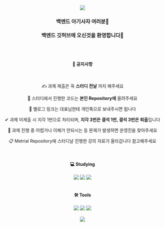 <div align="center">
<img src="https://capsule-render.vercel.app/api?type=Waving&color=F4D47B&height=200&section=header&text=백엔드%20아기사자%20깃허브🦁&fontSize=50&animation=blinking&fontColor=FD866E&fontAlignY=40" />
<h3>백엔드 아기사자 여러분🦁 <br><br>
백엔드 깃허브에 오신것을 환영합니다👋</h3>

<br><br>
<h4>📝 공지사항</h4>
<br>
<p>✍ 과제 제출은 꼭 <b>스터디 전날</b> 까지 해주세요</p>
<p>👩‍ 스터디에서 진행한 코드는 <b>본인 Repository에</b> 올려주세요 </p>
<p>📱 벨로그 링크는 대표님한테 개인톡으로 보내주시면 됩니다</p>
<p>✔ 과제 미제출 시 지각 1번으로 처리되며, <b>지각 3번은 결석 1번, 결석 3번은 퇴출</b>입니다</p>
<p>🙋‍ 과제 진행 중 어렵거나 이해가 안되시는 등 문제가 발생하면 운영진을 찾아주세요</p>
<p>📋 Metrial Repository에 스터디날 진행한 강의 자료가 올라갑니다 참고해주세요<p>
<br>
<h4>💻 Studying</h4>
<img src="https://img.shields.io/badge/Python-3776AB?style=flat-square&logo=Python&logoColor=white"/> <img src="https://img.shields.io/badge/Django-092E20?style=flat-square&logo=Django&logoColor=white"/> <img src="https://img.shields.io/badge/HTML5-E34F26?style=flat-square&logo=HTML5&logoColor=white"/>
<br><br>
<h4>🛠 Tools</h4>
<img src="https://img.shields.io/badge/PyCharm-000000?style=flat-square&logo=Pycharm&logoColor=white"/> <img src="https://img.shields.io/badge/Git-F05032?style=flat-square&logo=Git&logoColor=white"/> <img src="https://img.shields.io/badge/Visual Studio Code-007ACC?style=flat-square&logo=Visual Studio Code&logoColor=white"/>
<br><br>
<img src="https://capsule-render.vercel.app/api?type=waving&color=F4D47B&height=200&section=footer" />
</div>
